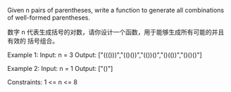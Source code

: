 

Given n pairs of parentheses, 
    write a function to generate all combinations of well-formed parentheses.

 数字 n 代表生成括号的对数，请你设计一个函数，用于能够生成所有可能的并且 有效的 括号组合。

Example 1:
    Input: n = 3
    Output: ["((()))","(()())","(())()","()(())","()()()"]

Example 2:
    Input: n = 1
    Output: ["()"]

Constraints:
    1 <= n <= 8